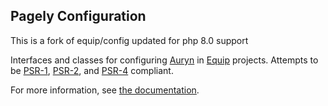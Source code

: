 ## Pagely Configuration

This is a fork of equip/config updated for php 8.0 support


Interfaces and classes for configuring [Auryn](https://github.com/rdlowrey/Auryn) in [Equip](http://equip.github.io/) projects.
Attempts to be [PSR-1](http://www.php-fig.org/psr/psr-1/), [PSR-2](http://www.php-fig.org/psr/psr-2/),
and [PSR-4](http://www.php-fig.org/psr/psr-4/) compliant.

For more information, see [the documentation](http://equipframework.readthedocs.org/en/latest/#configuration).
